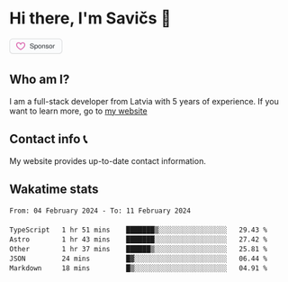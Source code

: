 # Hi there, I'm Savičs 👋

<a href="https://github.com/sponsors/Exerra" title="Sponsor Exerra"><img src="/assets/sponsor.svg?sanitize=true" width="94" height="28" aria-hidden="true"></a>
    
## Who am I?
I am a full-stack developer from Latvia with 5 years of experience. If you want to learn more, go to [my website](https://exerra.xyz)

## Contact info 📞
My website provides up-to-date contact information.

## Wakatime stats

<!--
<a href="https://status.exerra.xyz" id="freshstatus-badge-root"
  data-banner-style="compact">
  <img src="https://public-api.freshstatus.io/v1/public/badge.svg/?badge=0b9b52df-6e1d-4d16-b836-5595b35bcef8" />
    </a>
-->

<!--START_SECTION:waka-->

```txt
From: 04 February 2024 - To: 11 February 2024

TypeScript   1 hr 51 mins    ███████▒░░░░░░░░░░░░░░░░░   29.43 %
Astro        1 hr 43 mins    ███████░░░░░░░░░░░░░░░░░░   27.42 %
Other        1 hr 37 mins    ██████▒░░░░░░░░░░░░░░░░░░   25.81 %
JSON         24 mins         █▓░░░░░░░░░░░░░░░░░░░░░░░   06.44 %
Markdown     18 mins         █▒░░░░░░░░░░░░░░░░░░░░░░░   04.91 %
```

<!--END_SECTION:waka-->
    
<!--
![Exerra's Github profile statistics](https://github.stats.exerra.xyz/api?username=Exerra&show_icons=true&theme=buefy&include_all_commits=true&count_private=true)
![Exerra's language statistics](https://github.stats.exerra.xyz/api/top-langs/?username=Exerra&layout=compact)
-->
